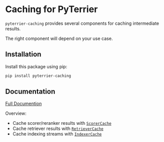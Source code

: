 # Caching for PyTerrier

`pyterrier-caching` provides several components for caching intermediate results.

The right component will depend on your use case.

## Installation

Install this package using pip:

```bash
pip install pyterrier-caching
```

## Documentation

[Full Documention](https://pyterrier.readthedocs.io/en/latest/ext/pyterrier-caching/index.html)

Overview:
 - Cache scorer/reranker results with [`ScorerCache`](https://pyterrier.readthedocs.io/en/latest/ext/pyterrier-caching/scorer-cache.html)
 - Cache retriever results with [`RetrieverCache`](https://pyterrier.readthedocs.io/en/latest/ext/pyterrier-caching/retriever-cache.html)
 - Cache indexing streams with [`IndexerCache`](https://pyterrier.readthedocs.io/en/latest/ext/pyterrier-caching/indexer-cache.html)
